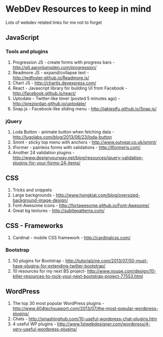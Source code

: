 WebDev Resources to keep in mind
============

Lots of webdev related links for me not to forget

## JavaScript
### Tools and plugins
1. Progression JS - create forms with progress bars - http://git.aaronlumsden.com/progression/
2. Readmore JS - expand/collapse text - http://jedfoster.github.io/Readmore.js/
3. Chart JS - http://chartjs.devexpress.com/
4. React - Javascript library for building UI from Facebook - http://facebook.github.io/react/
5. Uptodate - Twitter-like timer (posted 5 minutes ago) - http://prezjordan.github.io/uptodate/
6. Snap.js - Facebook-like sliding menu - http://jakiestfu.github.io/Snap.js/

### jQuery
1. Loda Button - animate button when fetching data - http://lugolabs.com/blog/2013/06/23/loda-button
2. Smint - sticky top menu with anchors - http://www.outyear.co.uk/smint/
3. tFormer - painless forms with validations - http://tformerjs.com/
4. Another 24 validation plugins - http://www.designyourway.net/blog/resources/jquery-validation-plugins-for-your-forms-24-items/

## CSS
1. Tricks and snippets
2. Large backgrounds - http://www.hongkiat.com/blog/oversized-background-image-design/
3. Font-Awesome icons - http://fortawesome.github.io/Font-Awesome/
4. Great bg textures - http://subtlepatterns.com/

## CSS - Frameworks
1. Cardinal - mobile CSS framework - http://cardinalcss.com/

### Bootstrap
1. 50 plugins for Bootstrap - http://tutorialzine.com/2013/07/50-must-have-plugins-for-extending-twitter-bootstrap/
2. 10 resources for my next BS project- http://www.noupe.com/design/10-killer-resources-to-rock-your-next-bootstrap-project-77553.html

## WordPress
1. The top 30 most popular WordPress plugins - http://www.404techsupport.com/2013/07/the-most-popular-wordpress-plugins/
2. Chats - http://smashinghub.com/10-useful-wordpress-chat-plugins.htm
3. 4 useful WP plugins - http://www.1stwebdesigner.com/wordpress/4-very-useful-wordpress-plugins/
